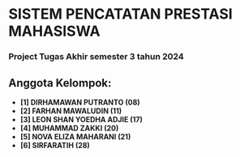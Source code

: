 # SISTEM PENCATATAN PRESTASI MAHASISWA 
### Project Tugas Akhir  semester 3 tahun 2024

## Anggota Kelompok:

- **[1] DIRHAMAWAN PUTRANTO (08)**
- **[2] FARHAN MAWALUDIN (11)**
- **[3] LEON SHAN YOEDHA ADJIE (17)**
- **[4] MUHAMMAD ZAKKI (20)**
- **[5] NOVA ELIZA MAHARANI (21)**
- **[6] SIRFARATIH (28)**


